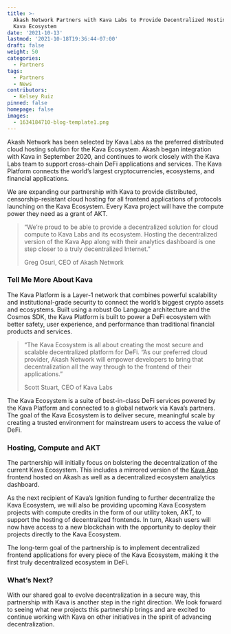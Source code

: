 ```yaml
---
title: >-
  Akash Network Partners with Kava Labs to Provide Decentralized Hosting for the
  Kava Ecosystem
date: '2021-10-13'
lastmod: '2021-10-18T19:36:44-07:00'
draft: false
weight: 50
categories:
  - Partners
tags:
  - Partners
  - News
contributors:
  - Kelsey Ruiz
pinned: false
homepage: false
images:
  - 1634184710-blog-template1.png
---
```

Akash Network has been selected by Kava Labs as the preferred distributed cloud hosting solution for the Kava Ecosystem. Akash began integration with Kava in September 2020, and continues to work closely with the Kava Labs team to support cross-chain DeFi applications and services. The Kava Platform connects the world’s largest cryptocurrencies, ecosystems, and financial applications. 

We are expanding our partnership with Kava to provide distributed, censorship-resistant cloud hosting for all frontend applications of protocols launching on the Kava Ecosystem. Every Kava project will have the compute power they need as a grant of AKT. 

> “We’re proud to be able to provide a decentralized solution for cloud compute to Kava Labs and its ecosystem. Hosting the decentralized version of the Kava App along with their analytics dashboard is one step closer to a truly decentralized Internet.”
> 
> Greg Osuri, CEO of Akash Network

### Tell Me More About Kava 

The Kava Platform is a Layer-1 network that combines powerful scalability and institutional-grade security to connect the world’s biggest crypto assets and ecosystems. Built using a robust Go Language architecture and the Cosmos SDK, the Kava Platform is built to power a DeFi ecosystem with better safety, user experience, and performance than traditional financial products and services. 

> “The Kava Ecosystem is all about creating the most secure and scalable decentralized platform for DeFi. “As our preferred cloud provider, Akash Network will empower developers to bring that decentralization all the way through to the frontend of their applications.” 
> 
> Scott Stuart, CEO of Kava Labs

The Kava Ecosystem is a suite of best-in-class DeFi services powered by the Kava Platform and connected to a global network via Kava’s partners. The goal of the Kava Ecosystem is to deliver secure, meaningful scale by creating a trusted environment for mainstream users to access the value of DeFi. 

### Hosting, Compute and AKT  

The partnership will initially focus on bolstering the decentralization of the current Kava Ecosystem. This includes a mirrored version of the [Kava App](https://app.kava.io/balances) frontend hosted on Akash as well as a decentralized ecosystem analytics dashboard.

As the next recipient of Kava’s Ignition funding to further decentralize the Kava Ecosystem, we will also be providing upcoming Kava Ecosystem projects with compute credits in the form of our utility token, AKT, to support the hosting of decentralized frontends. In turn, Akash users will now have access to a new blockchain with the opportunity to deploy their projects directly to the Kava Ecosystem.

The long-term goal of the partnership is to implement decentralized frontend applications for every piece of the Kava Ecosystem, making it the first truly decentralized ecosystem in DeFi.

### What’s Next? 

With our shared goal to evolve decentralization in a secure way, this partnership with Kava is another step in the right direction. We look forward to seeing what new projects this partnership brings and are excited to continue working with Kava on other initiatives in the spirit of advancing decentralization.
